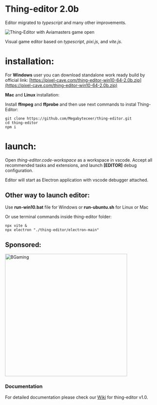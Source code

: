 # Thing-editor 2.0b

Editor migrated to _typescript_ and many other improvements.

![Thing-Editor with Aviamasters game open](https://pixel-cave.com/thing-editor-screen-aviamasters.jpg)

Visual game editor based on _typescript_, _pixi.js_, and _vite.js_.

# installation:

For __Windows__ user you can download standalone work ready build by official link: [https://pixel-cave.com/thing-editor-win10-64-2.0b.zip](https://pixel-cave.com/thing-editor-win10-64-2.0b.zip)

__Mac__ and __Linux__ installation:

Install __ffmpeg__ and __ffprobe__ and then use next commands to instal Thing-Editor:
```
git clone https://github.com/Megabyteceer/thing-editor.git
cd thing-editor
npm i
```

# launch:

Open _thing-editor.code-workspace_ as a workspace in vscode. Accept all recommended tasks and extensions, and launch __[EDITOR]__ debug configuration.

Editor will start as Electron application with vscode debugger attached.

## Other way to launch editor:

Use __run-win10.bat__ file for Windows or __run-ubuntu.sh__ for Linux or Mac

Or use terminal commands inside thing-editor folder:
```
npx vite &
npx electron "./thing-editor/electron-main"
```

## Sponsored:

[<img src="https://assets-global.website-files.com/63b2c230b49fa188ad86ffec/63f4c9689497e0d7c32f4a31_BGaming_logo.svg" width="400" alt="BGaming">](https://www.bgaming.com/)

### Documentation
For detailed documentation please check our [Wiki](https://github-com.translate.goog/Megabyteceer/thing-editor/wiki?_x_tr_sl=auto&_x_tr_tl=en&_x_tr_hl=en&_x_tr_pto=wapp) for thing-editor v1.0.
